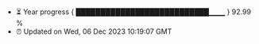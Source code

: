 - ⏳ Year progress { ███████████████████████████▁▁▁ } 92.99 %
- ⏰ Updated on Wed, 06 Dec 2023 10:19:07 GMT

